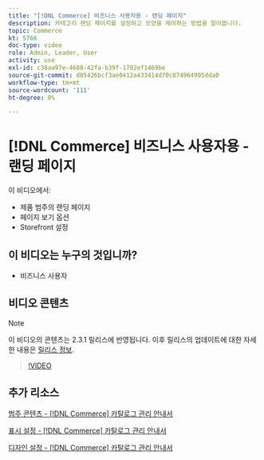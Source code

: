 ```yaml
---
title: "[!DNL Commerce] 비즈니스 사용자용 - 랜딩 페이지"
description: 카테고리 랜딩 페이지를 설정하고 모양을 제어하는 방법을 알아봅니다.
topic: Commerce
kt: 5766
doc-type: video
role: Admin, Leader, User
activity: use
exl-id: c38aa97e-4688-42fa-b39f-1702ef1469be
source-git-commit: d85426bcf3ae0412a433414d70c874964905dda0
workflow-type: tm+mt
source-wordcount: '111'
ht-degree: 0%

---
```


# [!DNL Commerce] 비즈니스 사용자용 - 랜딩 페이지

이 비디오에서:

- 제품 범주의 랜딩 페이지
- 페이지 보기 옵션
- Storefront 설정

## 이 비디오는 누구의 것입니까?

- 비즈니스 사용자

## 비디오 콘텐츠

>[!NOTE]
>
>이 비디오의 콘텐츠는 2.3.1 릴리스에 반영됩니다. 이후 릴리스의 업데이트에 대한 자세한 내용은 [릴리스 정보](https://experienceleague.adobe.com/docs/commerce-operations/release/notes/overview.html).

>[!VIDEO](https://video.tv.adobe.com/v/36388?quality=12&learn=on)

## 추가 리소스

[범주 콘텐츠 - [!DNL Commerce] 카탈로그 관리 안내서](https://experienceleague.adobe.com/docs/commerce-admin/catalog/categories/create/categories-content-settings.html)

[표시 설정 - [!DNL Commerce] 카탈로그 관리 안내서](https://experienceleague.adobe.com/docs/commerce-admin/catalog/categories/create/categories-display-settings.html)

[디자인 설정 - [!DNL Commerce] 카탈로그 관리 안내서](https://experienceleague.adobe.com/docs/commerce-admin/catalog/categories/create/categories-custom-design.html)
